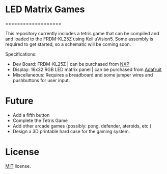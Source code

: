 # LED Matrix Games
===================

This repository currently includes a tetris game that can be compiled and and loaded to the FRDM-KL25Z using Keil uVision5.
Some assembly is required to get started, so a schematic will be coming soon.

Specifications:
* Dev Board: FRDM-KL25Z                 | can be purchased from [NXP](http://www.nxp.com/products/software-and-tools/hardware-development-tools/freedom-development-boards/freedom-development-platform-for-kinetis-kl14-kl15-kl24-kl25-mcus:FRDM-KL25Z)     
* Display:   16x32 RGB LED matrix panel | can be purchased from [Adafruit](https://www.adafruit.com/product/420)
* Miscellaneous: Requires a breadboard and some jumper wires and pushbuttons for user input. 



Future
==============
* Add a fifth button
* Complete the Tetris Game
* Add other arcade games (possibly: pong, defender, ateroids, etc )
* Design a 3D printable hard case for the gaming system.


License
==============
[MIT](http://en.wikipedia.org/wiki/MIT_License) license.
